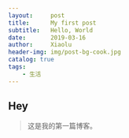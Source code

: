 ```yaml
---
layout:     post
title:      My first post
subtitle:   Hello, World
date:       2019-03-16
author:     Xiaolu
header-img: img/post-bg-cook.jpg
catalog: true
tags:
    - 生活
---
```

## Hey
>这是我的第一篇博客。
